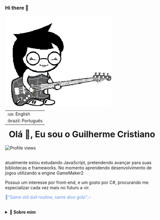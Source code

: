 ### Hi there 👋

<img style='display: flex; justify-content: center; align-itens: center'  src='./img/jadeharley-jade.gif' alt = 'jade-harley-gif' />

<table align="right">

<tr><td><ahref="./README_EN.md">:us: English</a></td></tr>

<tr><td><ahref="./README.md">:brazil: Português</a></td></tr>

</table>

<h1 align="center">Olá 👋, Eu sou o Guilherme Cristiano</h1>

<div style="display: flex; align-itens: center; justify-content: space-between">

<img src="https://komarev.com/ghpvc/?username=sowinghustle&color=yellow" alt="Profile views">

</div>

<br />

<p>atualmente estou estudando JavaScript, pretendendo avançar para suas bibliotecas e frameworks. No momento aprendendo desenvolvimento de jogos utilizando a engine GameMaker2

Possuo um interesse por front-end, e um gosto por C#, procurando me especializar cada vez mais no futuro a vir.

<a id ="aHrefMusica" style="  text-decoration: none;
  color: cornflowerblue" href="https://www.youtube.com/watch?v=CSYdDQEfYhM">🎵"Same old dull routine, same aloo gobi".🎶</a>

</p>

<br />

<details>

<summary><strong>👤 Sobre mim</strong></summary>

- 🔥 Estudante de Análise e Desenvolvimento de Sistemas
- 🗣️ Inglês avançado
  <!-- - 📝 [Currículo](https://docs.google.com/document/d/1i0MZyY3jptQRNlXkLgVSV7h-aMFPmCGdg2Wo1b-TcKU/edit?usp=sharing) -->
  <!-- - 📱 [Portfólio](https://portifolio-jvolima.vercel.app/) -->
  <!-- - 💻 Projetos pessoais com maior destaque: [Devlândia](https://github.com/jvolima/dev-landia) e [Luna bus](https://lunabus.com.br) -->
  <!-- - ▶️ Participo do canal [DevLândia](https://www.youtube.com/@devlandia)
- 💬 Me pergunte sobre **React, Typescript, Clean Architecture, TDD, Next, Jest and SOLID** -->

</details>

<br />

<details>

<summary><strong>📬 Entre em contato comigo</strong></summary>

<div>

    <br />

    [ahref=&#34;mailto:guilhermemaia_1404@hotmail.com&#34;](ahref=%22mailto:guilhermemaia_1404@hotmail.com%22)

    <img

    src="https://img.shields.io/badge/Gmail-D14836?style=for-the-badge&amp;logo=Gmail&amp;logoColor=white"alt="gmail">

    </a>

    [ahref=&#34;https://www.instagram.com/guilherme.cmds/&#34;](ahref=%22https://www.instagram.com/guilherme.cmds/%22)

    <img

    src="https://img.shields.io/badge/Instagram-E4405F?style=for-the-badge&amp;logo=instagram&amp;logoColor=white"

    alt="instagram">

    </a>

    [ahref=&#34;https://br.linkedin.com/in/guilherme-c-4653b0241/pt](ahref=%22https://br.linkedin.com/in/guilherme-c-4653b0241/pt)
    <a href='https://br.linkedin.com/in/guilherme-c-4653b0241/pt'>Meu Linkedin</a>

    <img

    src="https://img.shields.io/badge/Linkedin-0077B5?style=for-the-badge&amp;logo=LinkedIn&amp;logoColor=white"

    alt="linked-in">

</div>

</details>

<br />

<details>

    <summary><strong>`🛠 &nbsp;Skills`</strong></summary>

    <br />


    - Linguagens

    <div style="display: inline_block">

    <img align="center" alt="PHP" height="30" width="40" src="https://github.com/devicons/devicon/blob/master/icons/php/php-original.svg" />
    <img align="center" alt="CSHARP" height="30" width="40"  src="https://github.com/devicons/devicon/blob/master/icons/csharp/csharp-original.svg" />

    </div>

    <br />
    - Frontend

    <div  style="display: inline_block">

    <img align="center" alt="HTML" height="30" width="40" src="https://raw.githubusercontent.com/devicons/devicon/master/icons/html5/html5-original.svg" />

    <img align="center" alt="CSS" height="30" width="40" src="https://raw.githubusercontent.com/devicons/devicon/master/icons/css3/css3-original.svg" />

    </div>

    <br />

    - Backend

    <div style="display: inline_block">

    <img align="center" alt="Mysql" height="32" width="42" src="https://cdn.jsdelivr.net/gh/devicons/devicon/icons/mysql/mysql-original.svg" />

    </div>

    <br />

    - Outras tecnologias

    <div style="display: inline_block">

    <img align="center" alt="Git" height="30" width="40" src="https://cdn.jsdelivr.net/gh/devicons/devicon/icons/git/git-original.svg" />

    </div>

</details>

<br />

<details>

<summary><strong>⚙️  Gráfico de atividades Github</strong></summary>

<div align="center">

    <br>

    <div align="center">

    [imgheight=&#34;150em&#34;src=&#34;https://github-profile-summary-cards.vercel.app/api/cards/stats?username=sowinghustle&amp;theme=radical&#34;/](imgheight=%22150em%22src=%22https://github-profile-summary-cards.vercel.app/api/cards/stats?username=sowinghustle&theme=radical%22/)

    </div>

    <br>

    <div align="center">

    [imgheight=&#34;150em&#34;src=&#34;https://github-profile-summary-cards.vercel.app/api/cards/repos-per-language?username=sowinghustle&amp;theme=radical&#34;/](imgheight=%22150em%22src=%22https://github-profile-summary-cards.vercel.app/api/cards/repos-per-language?username=sowinghustle&theme=radical%22/)

    [imgheight=&#34;150em&#34;src=&#34;https://github-profile-summary-cards.vercel.app/api/cards/most-commit-language?username=sowinghustle&amp;theme=radical&#34;/](imgheight=%22150em%22src=%22https://github-profile-summary-cards.vercel.app/api/cards/most-commit-language?username=sowinghustle&theme=radical%22/)

    </div>

    <br>

    <div align="center">

    [imgheight=&#34;150em&#34;src=&#34;https://github-profile-summary-cards.vercel.app/api/cards/profile-details?username=sowinghustle&amp;theme=radical&#34;/](imgheight=%22150em%22src=%22https://github-profile-summary-cards.vercel.app/api/cards/profile-details?username=sowinghustle&theme=radical%22/)

    </div>

    <br>

</div>

</details>

